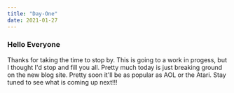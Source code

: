 ```yaml
---
title: "Day-One"
date: 2021-01-27
---
```


### Hello Everyone

Thanks for taking the time to stop by.  This is going to a work in progess, but I thought I'd stop and fill you all.  Pretty much today is just breaking ground on the new blog site.  Pretty soon it'll be as popular as AOL or the Atari.  Stay tuned to see what is coming up next!!!
